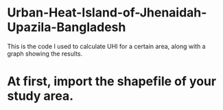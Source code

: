 # Urban-Heat-Island-of-Jhenaidah-Upazila-Bangladesh
This is the code I used to calculate UHI for a certain area, along with a graph showing the results.
# At first, import the shapefile of your study area.
